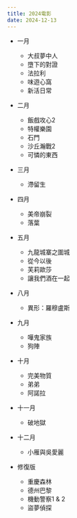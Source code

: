 ```yaml
---
title: 2024電影
date: 2024-12-13
---
```


- 一月
  - 大叔夢中人
  - 墮下的對證
  - 法拉利
  - 味遊心窩
  - 新活日常
- 二月
  - 飯戲攻心2
  - 特權樂園
  - 石門
  - 沙丘瀚戰2
  - 可憐的東西
- 三月
  - 滯留生
- 四月
  - 美帝崩裂
  - 落葉
- 五月
  - 九龍城寨之圍城
  - 從今以後
  - 芙莉歐莎
  - 讓我們酒在一起
- 八月
  - 異形：羅穆盧斯
- 九月
  - 嘩鬼家族
  - 狗陣
- 十月
  - 完美物質
  - 弟弟
  - 阿諾拉
- 十一月
  - 破地獄
- 十二月
  - 小雁與吳愛麗
  
- 修復版
  - 重慶森林
  - 德州巴黎
  - 機動警察1 & 2
  - 盜夢偵探